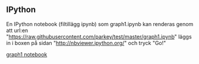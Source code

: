 IPython
-------

En IPython notebook (filtillägg ipynb) som graph1.ipynb kan renderas genom att url:en "https://raw.githubusercontent.com/parkey/test/master/graph1.ipynb" läggs in i boxen på sidan "http://nbviewer.ipython.org/" och tryck "Go!"

[graph1 notebook](http://http://nbviewer.ipython.org/parkey/test/master/graph1.ipynb)
